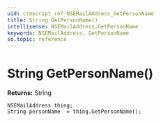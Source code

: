 ```yaml
---
uid: crmscript_ref_NSEMailAddress_GetPersonName
title: String GetPersonName()
intellisense: NSEMailAddress.GetPersonName
keywords: NSEMailAddress, GetPersonName
so.topic: reference
---
```


# String GetPersonName()

**Returns:** String

```crmscript
NSEMailAddress thing;
String personName  = thing.GetPersonName();
```


